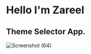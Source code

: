 # Hello I'm Zareel

## Theme Selector App.

![Screenshot (64)](https://user-images.githubusercontent.com/110910838/214771621-25366207-a276-4257-abf1-70bb3baaa6d5.png)
